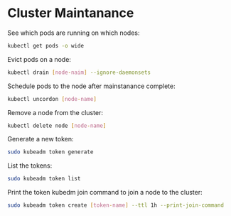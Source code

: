 # Cluster Maintanance

See which pods are running on which nodes:
```sh
kubectl get pods -o wide
```

Evict pods on a node:
```sh
kubectl drain [node-naim] --ignore-daemonsets
```

Schedule pods to the node after mainstanance complete:
```sh
kubectl uncordon [node-name]
```

Remove a node from the cluster:
```sh
kubectl delete node [node-name]
```

Generate a new token:
```sh
sudo kubeadm token generate
```

List the tokens:
```sh
sudo kubeadm token list
```

Print the token kubedm join command to join a node to the cluster:
```sh
sudo kubeadm token create [token-name] --ttl 1h --print-join-command
```